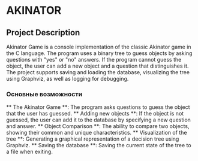 # AKINATOR
## Project Description
Akinator Game is a console implementation of the classic Akinator game in the C language. The program uses a binary tree to guess objects by asking questions with "yes" or "no" answers. If the program cannot guess the object, the user can add a new object and a question that distinguishes it. The project supports saving and loading the database, visualizing the tree using Graphviz, as well as logging for debugging.

### Основные возможности
** The Akinator Game **: The program asks questions to guess the object that the user has guessed.
** Adding new objects **: If the object is not guessed, the user can add it to the database by specifying a new question and answer.
** Object Comparison **: The ability to compare two objects, showing their common and unique characteristics.
** Visualization of the tree **: Generating a graphical representation of a decision tree using Graphviz.
** Saving the database **: Saving the current state of the tree to a file when exiting.